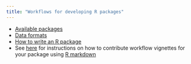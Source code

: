 ```yaml
---
title: "Workflows for developing R packages"
---
```


* [Available packages](PACKAGES.md)
* [Data formats](DATAFORMATS.md)
* [How to write an R package](https://github.com/jtleek/rpackages)
* See [here](CONTRIBUTING.md) for instructions on how to contribute workflow vignettes for your package using [R markdown](R_MARKDOWN.md)

